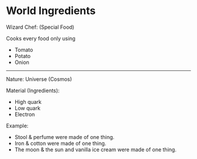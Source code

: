 # World Ingredients

Wizard Chef: (Special Food)

Cooks every food only using
- Tomato
- Potato
- Onion

***

Nature: Universe (Cosmos)

Material (Ingredients):
- High quark
- Low quark
- Electron

Example:

- Stool & perfume were made of one thing.
- Iron & cotton were made of one thing.
- The moon & the sun and vanilla ice cream were made of one thing.
